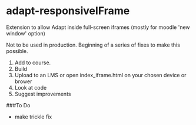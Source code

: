 # adapt-responsiveIFrame
Extension to allow Adapt inside full-screen iframes (mostly for moodle 'new window' option)

Not to be used in production. Beginning of a series of fixes to make this possible.

1. Add to course. 
2. Build
3. Upload to an LMS or open index_iframe.html on your chosen device or brower
4. Look at code
5. Suggest improvements


###To Do
- make trickle fix
